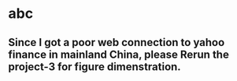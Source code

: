 # abc

## Since I got a poor web connection to yahoo finance in mainland China, please Rerun the project-3 for figure dimenstration.
